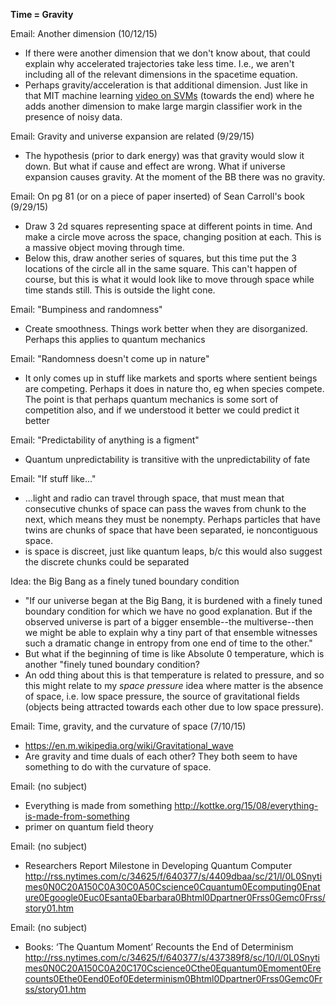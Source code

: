 **Time = Gravity**

Email: Another dimension (10/12/15)
* If there were another dimension that we don't know about, that could explain why accelerated trajectories take less time. I.e., we aren't including all of the relevant dimensions in the spacetime equation.
* Perhaps gravity/acceleration is that additional dimension. Just like in that MIT machine learning [video on SVMs](https://www.youtube.com/watch?v=_PwhiWxHK8o) (towards the end) where he adds another dimension to make large margin classifier work in the presence of noisy data.

Email: Gravity and universe expansion are related (9/29/15)
* The hypothesis (prior to dark energy) was that gravity would slow it down. But what if cause and effect are wrong. What if universe expansion causes gravity. At the moment of the BB there was no gravity.

Email: On pg 81 (or on a piece of paper inserted) of Sean Carroll's book (9/29/15)
* Draw 3 2d squares representing space at different points in time. And make a circle move across the space, changing position at each. This is a massive object moving through time.
* Below this, draw another series of squares, but this time put the 3 locations of the circle all in the same square. This can't happen of course, but this is what it would look like to move through space while time stands still. This is outside the light cone.

Email: "Bumpiness and randomness"
* Create smoothness. Things work better when they are disorganized. Perhaps this applies to quantum mechanics

Email: "Randomness doesn't come up in nature"
* It only comes up in stuff like markets and sports where sentient beings are competing. Perhaps it does in nature tho, eg when species compete. The point is that perhaps quantum mechanics is some sort of competition also, and if we understood it better we could predict it better

Email: "Predictability of anything is a figment"
* Quantum unpredictability is transitive with the unpredictability of fate

Email: "If stuff like..."
* ...light and radio can travel through space, that must mean that consecutive chunks of space can pass the waves from chunk to the next, which means they must be nonempty. Perhaps particles that have twins are chunks of space that have been separated, ie noncontiguous space.
* is space is discreet, just like quantum leaps, b/c this would also suggest the discrete chunks could be separated

Idea: the Big Bang as a finely tuned boundary condition
* "If our universe began at the Big Bang, it is burdened with a finely tuned boundary condition for which we have no good explanation.  But if the observed universe is part of a bigger ensemble--the multiverse--then we might be able to explain why a tiny part of that ensemble witnesses such a dramatic change in entropy from one end of time to the other."
* But what if the beginning of time is like Absolute 0 temperature, which is another "finely tuned boundary condition?
* An odd thing about this is that temperature is related to pressure, and so this might relate to my _space pressure_ idea where matter is the absence of space, i.e. low space pressure, the source of gravitational fields (objects being attracted towards each other due to low space pressure).

Email: Time, gravity, and the curvature of space (7/10/15)
* https://en.m.wikipedia.org/wiki/Gravitational_wave
* Are gravity and time duals of each other? They both seem to have something to do with the curvature of space.

Email: (no subject)
* Everything is made from something http://kottke.org/15/08/everything-is-made-from-something
* primer on quantum field theory

Email: (no subject)
* Researchers Report Milestone in Developing Quantum Computer http://rss.nytimes.com/c/34625/f/640377/s/4409dbaa/sc/21/l/0L0Snytimes0N0C20A150C0A30C0A50Cscience0Cquantum0Ecomputing0Enature0Egoogle0Euc0Esanta0Ebarbara0Bhtml0Dpartner0Frss0Gemc0Frss/story01.htm

Email: (no subject)
* Books: ‘The Quantum Moment’ Recounts the End of Determinism http://rss.nytimes.com/c/34625/f/640377/s/437389f8/sc/10/l/0L0Snytimes0N0C20A150C0A20C170Cscience0Cthe0Equantum0Emoment0Erecounts0Ethe0Eend0Eof0Edeterminism0Bhtml0Dpartner0Frss0Gemc0Frss/story01.htm